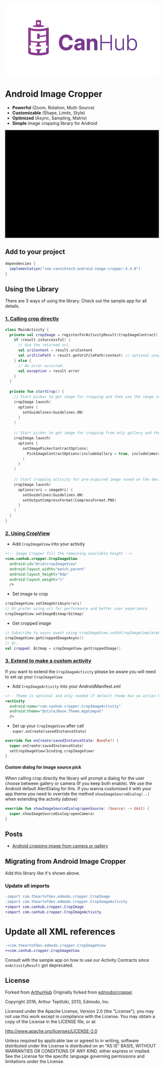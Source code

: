 [![CanHub](.documentation/art/cover.png?raw=true)](https://github.com/canhub)

Android Image Cropper
=====================

- **Powerful** (Zoom, Rotation, Multi-Source)
- **Customizable** (Shape, Limits, Style)
- **Optimized** (Async, Sampling, Matrix)
- **Simple** image cropping library for Android

![Crop demo](.documentation/art/showcase-1.gif?raw=true)

## Add to your project

```groovy
dependencies {
  implementation("com.vanniktech:android-image-cropper:4.4.0")
}
```

## Using the Library

There are 3 ways of using the library. Check out the sample app for all details.

### [1. Calling crop directly](./sample/src/main/kotlin/com/canhub/cropper/sample/SampleCrop.kt)

```kotlin
class MainActivity {
  private val cropImage = registerForActivityResult(CropImageContract()) { result ->
    if (result.isSuccessful) {
      // Use the returned uri.
      val uriContent = result.uriContent
      val uriFilePath = result.getUriFilePath(context) // optional usage
    } else {
      // An error occurred.
      val exception = result.error
    }
  }

  private fun startCrop() {
    // Start picker to get image for cropping and then use the image in cropping activity.
    cropImage.launch(
      options {
        setGuidelines(Guidelines.ON)
      }
    )

    // Start picker to get image for cropping from only gallery and then use the image in cropping activity.
    cropImage.launch(
      options {
        setImagePickerContractOptions(
          PickImageContractOptions(includeGallery = true, includeCamera = false)
        )
      }
    )

    // Start cropping activity for pre-acquired image saved on the device and customize settings.
    cropImage.launch(
      options(uri = imageUri) {
        setGuidelines(Guidelines.ON)
        setOutputCompressFormat(CompressFormat.PNG)
      }
    )
  }
}
```

### [2. Using CropView](./sample/src/main/kotlin/com/canhub/cropper/sample/SampleUsingImageView.kt)

- Add `CropImageView` into your activity

```xml
<!-- Image Cropper fill the remaining available height -->
<com.canhub.cropper.CropImageView
  android:id="@+id/cropImageView"
  android:layout_width="match_parent"
  android:layout_height="0dp"
  android:layout_weight="1"
  />
```

- Set image to crop

```kotlin
cropImageView.setImageUriAsync(uri)
// Or prefer using uri for performance and better user experience.
cropImageView.setImageBitmap(bitmap)
```

- Get cropped image

```kotlin
// Subscribe to async event using cropImageView.setOnCropImageCompleteListener(listener)
cropImageView.getCroppedImageAsync()
// Or.
val cropped: Bitmap = cropImageView.getCroppedImage()
```

### [3. Extend to make a custom activity](./sample/src/main/kotlin/com/canhub/cropper/sample/SampleCustomActivity.kt)

If you want to extend the `CropImageActivity` please be aware you will need to set up your `CropImageView`

- Add `CropImageActivity` into your AndroidManifest.xml
```xml
<!-- Theme is optional and only needed if default theme has no action bar. -->
<activity
  android:name="com.canhub.cropper.CropImageActivity"
  android:theme="@style/Base.Theme.AppCompat"
  />
```

- Set up your `CropImageView` after call `super.onCreate(savedInstanceState)`

```kotlin
override fun onCreate(savedInstanceState: Bundle?) {
  super.onCreate(savedInstanceState)
  setCropImageView(binding.cropImageView)
}
```

#### Custom dialog for image source pick

When calling crop directly the library will prompt a dialog for the user choose between gallery or camera (If you keep both enable).
We use the Android default AlertDialog for this. If you wanna customised it with your app theme you need to override the method `showImageSourceDialog(..)` when extending the activity _(above)_

```kotlin
override fun showImageSourceDialog(openSource: (Source) -> Unit) {
  super.showImageSourceDialog(openCamera)
}
```

## Posts

 - [Android cropping image from camera or gallery](https://canato.medium.com/android-cropping-image-from-camera-or-gallery-fbe732800b08)

## Migrating from Android Image Cropper

Add this library like it's shown above.

### Update all imports

```diff
-import com.theartofdev.edmodo.cropper.CropImage
-import com.theartofdev.edmodo.cropper.CropImageActivity
+import com.canhub.cropper.CropImage
+import com.canhub.cropper.CropImageActivity
```

# Update all XML references

```diff
-<com.theartofdev.edmodo.cropper.CropImageView
+<com.canhub.cropper.CropImageView
```

Consult with the sample app on how to use our Activity Contracts since `onActivityResult` got deprecated.

## License

Forked from [ArthurHub](https://github.com/ArthurHub/Android-Image-Cropper)
Originally forked from [edmodo/cropper](https://github.com/edmodo/cropper).

Copyright 2016, Arthur Teplitzki, 2013, Edmodo, Inc.

Licensed under the Apache License, Version 2.0 (the "License"); you may not use this work except in compliance with the   License.
You may obtain a copy of the License in the LICENSE file, or at:

  http://www.apache.org/licenses/LICENSE-2.0

Unless required by applicable law or agreed to in writing, software distributed under the License is distributed on an "AS   IS" BASIS, WITHOUT WARRANTIES OR CONDITIONS OF ANY KIND, either express or implied. See the License for the specific language governing permissions and limitations under the License.
